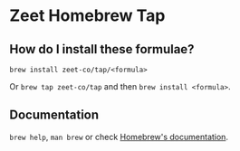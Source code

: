 # Zeet Homebrew Tap

## How do I install these formulae?

`brew install zeet-co/tap/<formula>`

Or `brew tap zeet-co/tap` and then `brew install <formula>`.

## Documentation

`brew help`, `man brew` or check [Homebrew's documentation](https://docs.brew.sh).
